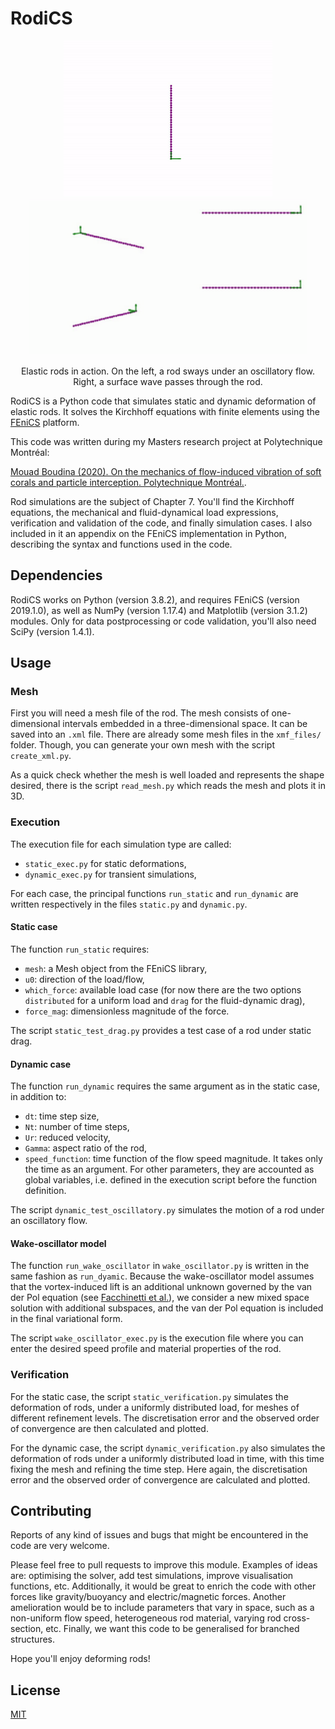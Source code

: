 # RodiCS

<p align="center">
    <img src="gallery/oscillatory_omeg12alpha065.gif" height="250" alt="Swaying elastic rod"/>
    <img src="gallery/Cy100_wave.gif" height="250" alt="Vortex-induced vibrations with reconfiguration"/>
</p>
<p align="center">
  Elastic rods in action. On the left, a rod sways under an oscillatory flow. Right, a surface wave passes through the rod.
</p>

RodiCS is a Python code that simulates static and dynamic deformation of elastic rods. It solves the Kirchhoff equations with finite elements using the [FEniCS](https://fenicsproject.org/) platform.

This code was written during my Masters research project at Polytechnique Montréal:

[Mouad Boudina (2020). On the mechanics of flow-induced vibration of soft corals and particle interception. Polytechnique Montréal.](https://publications.polymtl.ca/4xxx/).

Rod simulations are the subject of Chapter 7. You'll find the Kirchhoff equations, the mechanical and fluid-dynamical load expressions, verification and validation of the code, and finally simulation cases. I also included in it an appendix on the FEniCS implementation in Python, describing the syntax and functions used in the code.

## Dependencies

RodiCS works on Python (version 3.8.2), and requires FEniCS (version 2019.1.0), as well as NumPy (version 1.17.4) and Matplotlib (version 3.1.2) modules. Only for data postprocessing or code validation, you'll also need SciPy (version 1.4.1).

## Usage

### Mesh

First you will need a mesh file of the rod. The mesh consists of one-dimensional intervals embedded in a three-dimensional space. It can be saved into an `.xml` file. There are already some mesh files in the `xmf_files/` folder. Though, you can generate your own mesh with the script `create_xml.py`.

As a quick check whether the mesh is well loaded and represents the shape desired, there is the script `read_mesh.py` which reads the mesh and plots it in 3D.

### Execution

The execution file for each simulation type are called:
- `static_exec.py` for static deformations,
- `dynamic_exec.py` for transient simulations,

For each case, the principal functions `run_static` and `run_dynamic` are written respectively in the files `static.py` and `dynamic.py`.

#### Static case
The function `run_static` requires:

- `mesh`: a Mesh object from the FEniCS library,
- `u0`: direction of the load/flow,
- `which_force`: available load case (for now there are the two options `distributed` for a uniform load and `drag` for the fluid-dynamic drag),
- `force_mag`: dimensionless magnitude of the force.

The script `static_test_drag.py` provides a test case of a rod under static drag.

#### Dynamic case
The function `run_dynamic` requires the same argument as in the static case, in addition to:

- `dt`: time step size,
- `Nt`: number of time steps,
- `Ur`: reduced velocity,
- `Gamma`: aspect ratio of the rod,
- `speed_function`: time function of the flow speed magnitude. It takes only the time as an argument. For other parameters, they are accounted as global variables, i.e. defined in the execution script before the function definition.

The script `dynamic_test_oscillatory.py` simulates the motion of a rod under an oscillatory flow.

#### Wake-oscillator model
The function `run_wake_oscillator` in `wake_oscillator.py` is written in the same fashion as `run_dyamic`. Because the wake-oscillator model assumes that the vortex-induced lift is an additional unknown governed by the van der Pol equation (see [Facchinetti et al.](https://www.sciencedirect.com/science/article/abs/pii/S0889974603001853)), we consider a new mixed space solution with additional subspaces, and the van der Pol equation is included in the final variational form.

The script `wake_oscillator_exec.py` is the execution file where you can enter the desired speed profile and material properties of the rod. 

### Verification
For the static case, the script `static_verification.py` simulates the deformation of rods, under a uniformly distributed load, for meshes of different refinement levels. The discretisation error and the observed order of convergence are then calculated and plotted.

For the dynamic case, the script `dynamic_verification.py` also simulates the deformation of rods under a uniformly distributed load in time, with this time fixing the mesh and refining the time step. Here again, the discretisation error and the observed order of convergence are calculated and plotted.

## Contributing
Reports of any kind of issues and bugs that might be encountered in the code are very welcome.

Please feel free to pull requests to improve this module. Examples of ideas are: optimising the solver, add test simulations, improve visualisation functions, etc. Additionally, it would be great to enrich the code with other forces like gravity/buoyancy and electric/magnetic forces. Another amelioration would be to include parameters that vary in space, such as a non-uniform flow speed, heterogeneous rod material, varying rod cross-section, etc. Finally, we want this code to be generalised for branched structures.

Hope you'll enjoy deforming rods!

## License
[MIT](https://choosealicense.com/licenses/mit/)

